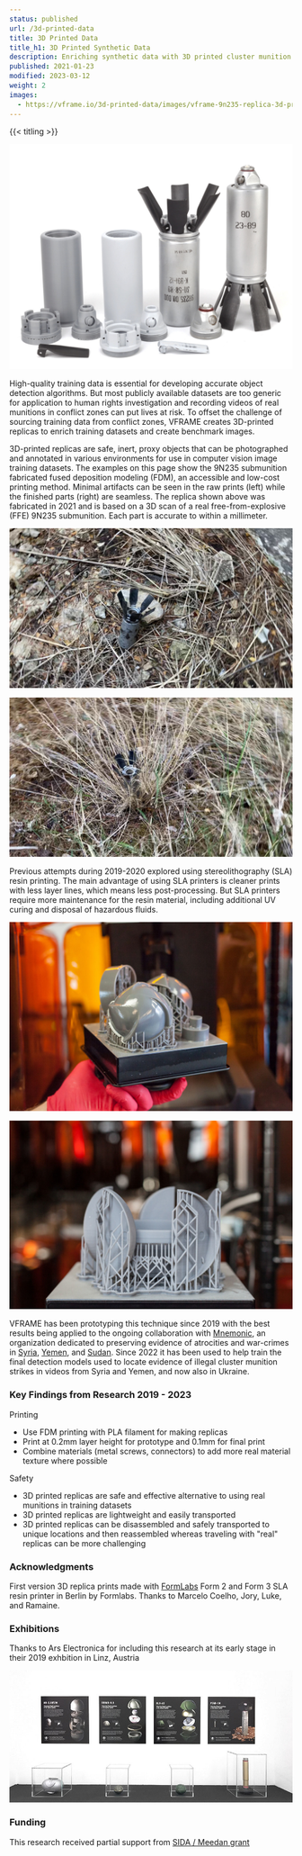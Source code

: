 ```yaml
---
status: published
url: /3d-printed-data
title: 3D Printed Data
title_h1: 3D Printed Synthetic Data
description: Enriching synthetic data with 3D printed cluster munition replicas for use in image training datasets
published: 2021-01-23
modified: 2023-03-12
weight: 2
images:
  - https://vframe.io/3d-printed-data/images/vframe-9n235-replica-3d-printed.jpg
---
```


{{< titling >}}

![3D printed assembly of the 9N235/9N210 submunition used for created physical synthetic data](images/vframe-9n235-replica-3d-printed.jpg#watermark)


High-quality training data is essential for developing accurate object detection algorithms. But most publicly available datasets are too generic for application to human rights investigation and recording videos of real munitions in conflict zones can put lives at risk. To offset the challenge of sourcing training data from conflict zones, VFRAME creates 3D-printed replicas to enrich training datasets and create benchmark images.

3D-printed replicas are safe, inert, proxy objects that can be photographed and annotated in various environments for use in computer vision image training datasets. The examples on this page show the 9N235 submunition fabricated fused deposition modeling (FDM), an accessible and low-cost printing method. Minimal artifacts can be seen in the raw prints (left) while the finished parts (right) are seamless. The replica shown above was fabricated in 2021 and is based on a 3D scan of a real free-from-explosive (FFE) 9N235 submunition. Each part is accurate to within a millimeter.

![The 9N235 replica photographed with wet dirt in afternoon sunlight. This image is used for training and/or benchmarking the 9N235](images/9n235_vf_02_000068.jpg#watermark)

![9N235 replica photographed with tall grass occlusions and overcast lighting. This image is used for training and/or benchmarking the 9N235](images/9n235_vf_03_000034.jpg#watermark)

Previous attempts during 2019-2020 explored using stereolithography (SLA) resin printing. The main advantage of using SLA printers is cleaner prints with less layer lines, which means less post-processing. But SLA printers require more maintenance for the resin material, including additional UV curing and disposal of hazardous fluids. 

![Previous attempt using SLA printing to create BLU-63 cluster munition replica](images/vf-sla-prints-01.jpg#watermark)

![Previous attempt using SLA printing to create AO-2.5RT cluster munition replica](images/vf-sla-prints-03.jpg#watermark)


VFRAME has been prototyping this technique since 2019 with the best results being applied to the ongoing collaboration with [Mnemonic](https://mnemonic.org), an organization dedicated to preserving evidence of atrocities and war-crimes in [Syria](https://syrianarchive.org), [Yemen](https://yemeniarchive.org), and [Sudan](https://sudanesearchive.org). Since 2022 it has been used to help train the final detection models used to locate evidence of illegal cluster munition strikes in videos from Syria and Yemen, and now also in Ukraine.


### Key Findings from Research 2019 - 2023

Printing
- Use FDM printing with PLA filament for making replicas
- Print at 0.2mm layer height for prototype and 0.1mm for final print
- Combine materials (metal screws, connectors) to add more real material texture where possible

Safety
- 3D printed replicas are safe and effective alternative to using real munitions in training datasets
- 3D printed replicas are lightweight and easily transported
- 3D printed replicas can be disassembled and safely transported to unique locations and then reassembled whereas traveling with "real" replicas can be more challenging

### Acknowledgments

First version 3D replica prints made with [FormLabs](https://formblas.com) Form 2 and Form 3 SLA resin printer in Berlin by Formlabs. Thanks to Marcelo Coelho, Jory, Luke, and Ramaine.

### Exhibitions

Thanks to Ars Electronica for including this research at its early stage in their 2019 exhbition in Linz, Austria

![Cluster munition replica prints at Ars Electronica in 2019](images/ars-electronica-vframe-2019.jpg#watermark)

### Funding

This research received partial support from [SIDA / Meedan grant](/funding/#meedan)
